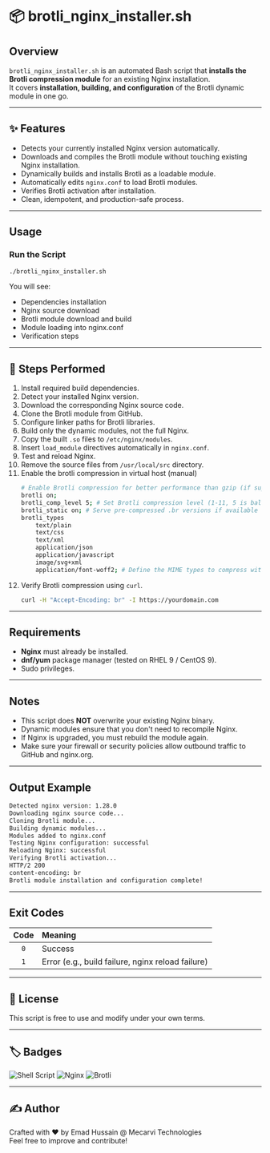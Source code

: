 # 📦 brotli_nginx_installer.sh

## Overview
`brotli_nginx_installer.sh` is an automated Bash script that **installs the Brotli compression module** for an existing Nginx installation.  
It covers **installation, building, and configuration** of the Brotli dynamic module in one go.

---

## ✨ Features
- Detects your currently installed Nginx version automatically.
- Downloads and compiles the Brotli module without touching existing Nginx installation.
- Dynamically builds and installs Brotli as a loadable module.
- Automatically edits `nginx.conf` to load Brotli modules.
- Verifies Brotli activation after installation.
- Clean, idempotent, and production-safe process.

---

## Usage

### Run the Script

```bash
./brotli_nginx_installer.sh
```

You will see:
- Dependencies installation
- Nginx source download
- Brotli module download and build
- Module loading into nginx.conf
- Verification steps

---

## 🔢 Steps Performed

1. Install required build dependencies.
2. Detect your installed Nginx version.
3. Download the corresponding Nginx source code.
4. Clone the Brotli module from GitHub.
5. Configure linker paths for Brotli libraries.
6. Build only the dynamic modules, not the full Nginx.
7. Copy the built `.so` files to `/etc/nginx/modules`.
8. Insert `load_module` directives automatically in `nginx.conf`.
9. Test and reload Nginx.
10. Remove the source files from `/usr/local/src` directory.
11. Enable the brotli compression in virtual host (manual)
    ```bash
    # Enable Brotli compression for better performance than gzip (if supported by client)
    brotli on;
    brotli_comp_level 5; # Set Brotli compression level (1-11, 5 is balanced)
    brotli_static on; # Serve pre-compressed .br versions if available
    brotli_types
        text/plain
        text/css
        text/xml
        application/json
        application/javascript
        image/svg+xml
        application/font-woff2; # Define the MIME types to compress with Brotli
    ```
12. Verify Brotli compression using `curl`.
    ```bash
    curl -H "Accept-Encoding: br" -I https://yourdomain.com
    ```

---

## Requirements
- **Nginx** must already be installed.
- **dnf/yum** package manager (tested on RHEL 9 / CentOS 9).
- Sudo privileges.

---

## Notes
- This script does **NOT** overwrite your existing Nginx binary.
- Dynamic modules ensure that you don't need to recompile Nginx.
- If Nginx is upgraded, you must rebuild the module again.
- Make sure your firewall or security policies allow outbound traffic to GitHub and nginx.org.

---

## Output Example

```bash
Detected nginx version: 1.28.0
Downloading nginx source code...
Cloning Brotli module...
Building dynamic modules...
Modules added to nginx.conf
Testing Nginx configuration: successful
Reloading Nginx: successful
Verifying Brotli activation...
HTTP/2 200 
content-encoding: br
Brotli module installation and configuration complete!
```

---

## Exit Codes

| Code | Meaning |
|:----:|:--------|
| `0`  | Success |
| `1`  | Error (e.g., build failure, nginx reload failure) |

---

## 📜 License
This script is free to use and modify under your own terms.

---

## 🏷️ Badges

![Shell Script](https://img.shields.io/badge/script-bash-green.svg)
![Nginx](https://img.shields.io/badge/server-Nginx-blue.svg)
![Brotli](https://img.shields.io/badge/compression-Brotli-brightgreen.svg)

---

## ✍️ Author
Crafted with ❤️ by Emad Hussain @ Mecarvi Technologies  
Feel free to improve and contribute!
